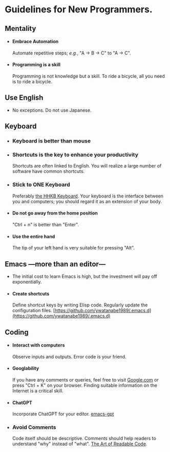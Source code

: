 # Guidelines for New Programmers.

## Mentality
- #### Embrace Automation
  Automate repetitive steps; _e.g._, "A -> B -> C" to "A -> C".
- #### Programming is a skill
  Programming is not knowledge but a skill. To ride a bicycle, all you need is to ride a bicycle.

## Use English
- No exceptions. Do not use Japanese.

## Keyboard
- ### Keyboard is better than mouse
- ### Shortcuts is the key to enhance your productivity
  Shortcuts are often linked to English. You will realize a large number of software have common shortcuts.
- ### Stick to ONE Keyboard
  Preferably [the HHKB Keyboard](https://www.pfuemea.com/en-gb/dr_product/hhkb-professional-hybrid-type-s-charcoal-45g-tkl-blank-keycaps-pd-kb800bns). Your keyboard is the interface between you and computers; you should regard it as an extension of your body.
- #### Do not go away from the home position
  "Ctrl + n" is better than "Enter".
- #### Use the entire hand
  The tip of your left hand is very suitable for pressing "Alt".


## Emacs —more than an editor—
- The initial cost to learn Emacs is high, but the investment will pay off exponentially.
- #### Create shortcuts
  Define shortcut keys by writing Elisp code. Regularly update the configuration files. 
  [https://github.com/ywatanabe1989/.emacs.d](https://github.com/ywatanabe1989/.emacs.d)


## Coding
- #### Interact with computers
  Observe inputs and outputs. Error code is your friend.
- #### Googlability
  If you have any comments or queries, feel free to visit [Google.com](https://www.google.com/) or press "Ctrl + K" on your browser. Finding suitable information on the Internet is a critical skill.
- #### ChatGPT
  Incorporate ChatGPT for your editor. 
  [emacs-gpt](https://github.com/ywatanabe1989/emacs-gpt)
- ### Avoid Comments
  Code itself should be descriptive. Comments should help readers to understand "why" instead of "what".
  [The Art of Readable Code](https://www.oreilly.com/library/view/the-art-of/9781449318482/).
